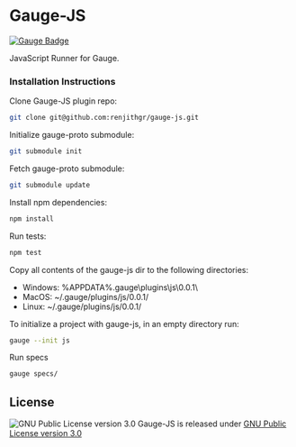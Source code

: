 # Gauge-JS
[![Gauge Badge](https://cdn.rawgit.com/renjithgr/gauge-js/72f332d11f54e16b74aedb875f702643708156f7/Gauge_Badge_1.svg)](http://getgauge.io)

JavaScript Runner for Gauge.

### Installation Instructions
Clone Gauge-JS plugin repo:
```sh
git clone git@github.com:renjithgr/gauge-js.git
```

Initialize gauge-proto submodule:
```sh
git submodule init
```

Fetch gauge-proto submodule:
```sh
git submodule update
```

Install npm dependencies:
```sh
npm install
```

Run tests:
```sh
npm test
```

Copy all contents of the gauge-js dir to the following directories:
- Windows: %APPDATA%\.gauge\plugins\js\0.0.1\
- MacOS: ~/.gauge/plugins/js/0.0.1/
- Linux: ~/.gauge/plugins/js/0.0.1/

To initialize a project with gauge-js, in an empty directory run:
```sh
gauge --init js
```

Run specs
```sh
gauge specs/
```

## License

![GNU Public License version 3.0](http://www.gnu.org/graphics/gplv3-127x51.png)
Gauge-JS is released under [GNU Public License version 3.0](http://www.gnu.org/licenses/gpl-3.0.txt)
